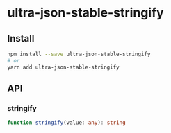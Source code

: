 # ultra-json-stable-stringify
## Install
```sh
npm install --save ultra-json-stable-stringify
# or
yarn add ultra-json-stable-stringify
```

## API
### stringify
```ts
function stringify(value: any): string
```
